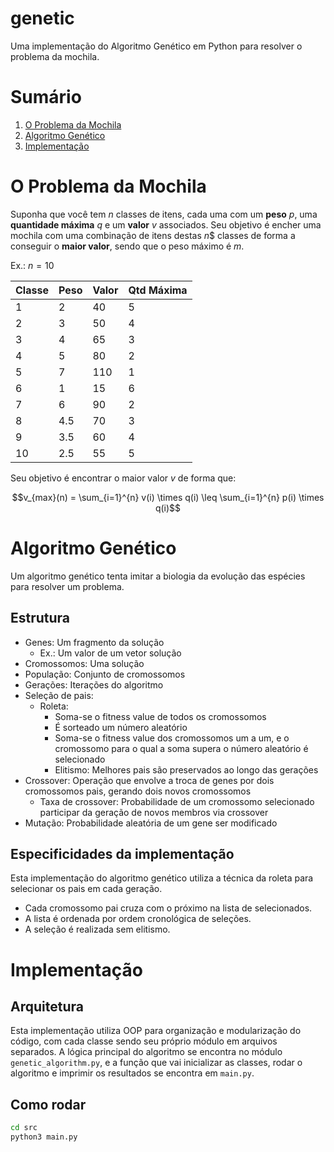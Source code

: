 # genetic
Uma implementação do Algoritmo Genético em Python para resolver o problema da mochila.

# Sumário
1. [O Problema da Mochila](#o-problema-da-mochila)
2. [Algoritmo Genético](#algoritmo-genético)
3. [Implementação](#implementação)

# O Problema da Mochila
Suponha que você tem $n$ classes de itens, cada uma com um **peso** $p$, uma **quantidade máxima** $q$ e um **valor** $v$ associados. Seu objetivo é encher uma mochila com uma combinação de itens destas $n$$ classes de forma a conseguir o **maior valor**, sendo que o peso máximo é $m$.

Ex.: $n = 10$

| Classe |  Peso | Valor | Qtd Máxima |
|--------|-------|-------|------------|
|    1   |   2   |   40  |     5      |
|    2   |   3   |   50  |     4      |
|    3   |   4   |   65  |     3      |
|    4   |   5   |   80  |     2      |
|    5   |   7   |  110  |     1      |
|    6   |   1   |   15  |     6      |
|    7   |   6   |   90  |     2      |
|    8   |  4.5  |   70  |     3      |
|    9   |  3.5  |   60  |     4      |
|   10   |  2.5  |   55  |     5      |

Seu objetivo é encontrar o maior valor $v$ de forma que:

$$v_{max}(n) = \sum_{i=1}^{n} v(i) \times q(i) \leq \sum_{i=1}^{n} p(i) \times q(i)$$

# Algoritmo Genético
Um algoritmo genético tenta imitar a biologia da evolução das espécies para resolver um problema.

## Estrutura
+ Genes: Um fragmento da solução
	+ Ex.: Um valor de um vetor solução
+ Cromossomos: Uma solução
+ População: Conjunto de cromossomos
+ Gerações: Iterações do algoritmo
+ Seleção de pais:
	+ Roleta: 
		+ Soma-se o fitness value de todos os cromossomos
		+ É sorteado um número aleatório
		+ Soma-se o fitness value dos cromossomos um a um, e o cromossomo para o qual a soma supera o número aleatório é selecionado
		+ Elitismo: Melhores pais são preservados ao longo das gerações
+ Crossover: Operação que envolve a troca de genes por dois cromossomos pais, gerando dois novos cromossomos
	+ Taxa de crossover: Probabilidade de um cromossomo selecionado participar da geração de novos membros via crossover
+ Mutação: Probabilidade aleatória de um gene ser modificado

## Especificidades da implementação

Esta implementação do algoritmo genético utiliza a técnica da roleta para selecionar os pais em cada geração. 
+ Cada cromossomo pai cruza com o próximo na lista de selecionados. 
+ A lista é ordenada por ordem cronológica de seleções.
+ A seleção é realizada sem elitismo.

# Implementação
## Arquitetura
Esta implementação utiliza OOP para organização e modularização do código, com cada classe sendo seu próprio módulo em arquivos separados. A lógica principal do algoritmo se encontra no módulo `genetic_algorithm.py`, e a função que vai inicializar as classes, rodar o algoritmo e imprimir os resultados se encontra em `main.py`.

## Como rodar
```bash
cd src
python3 main.py
```